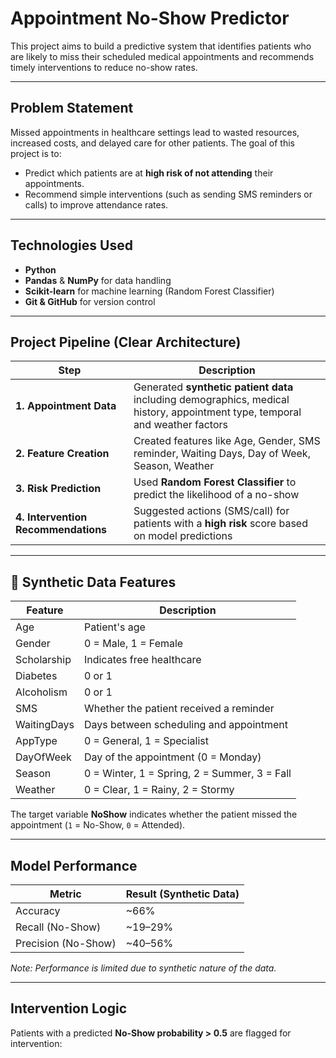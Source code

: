 # Appointment No-Show Predictor 

This project aims to build a predictive system that identifies patients who are likely to miss their scheduled medical appointments and recommends timely interventions to reduce no-show rates.

---

##  Problem Statement

Missed appointments in healthcare settings lead to wasted resources, increased costs, and delayed care for other patients. The goal of this project is to:

- Predict which patients are at **high risk of not attending** their appointments.
- Recommend simple interventions (such as sending SMS reminders or calls) to improve attendance rates.

---

##  Technologies Used

- **Python**
- **Pandas** & **NumPy** for data handling
- **Scikit-learn** for machine learning (Random Forest Classifier)
- **Git & GitHub** for version control

---

## Project Pipeline (Clear Architecture)

| Step | Description |
|------|-------------|
| **1. Appointment Data** | Generated **synthetic patient data** including demographics, medical history, appointment type, temporal and weather factors |
| **2. Feature Creation** | Created features like Age, Gender, SMS reminder, Waiting Days, Day of Week, Season, Weather |
| **3. Risk Prediction** | Used **Random Forest Classifier** to predict the likelihood of a no-show |
| **4. Intervention Recommendations** | Suggested actions (SMS/call) for patients with a **high risk** score based on model predictions |

---

## 🏥 Synthetic Data Features

| Feature       | Description                           |
|--------------|---------------------------------------|
| Age          | Patient's age                         |
| Gender       | 0 = Male, 1 = Female                  |
| Scholarship  | Indicates free healthcare             |
| Diabetes     | 0 or 1                                |
| Alcoholism   | 0 or 1                                |
| SMS          | Whether the patient received a reminder |
| WaitingDays  | Days between scheduling and appointment |
| AppType      | 0 = General, 1 = Specialist           |
| DayOfWeek    | Day of the appointment (0 = Monday)   |
| Season       | 0 = Winter, 1 = Spring, 2 = Summer, 3 = Fall |
| Weather      | 0 = Clear, 1 = Rainy, 2 = Stormy      |

The target variable **NoShow** indicates whether the patient missed the appointment (`1` = No-Show, `0` = Attended).

---

##  Model Performance

| Metric         | Result (Synthetic Data) |
|---------------|-------------------------|
| Accuracy      | ~66%                    |
| Recall (No-Show) | ~19–29%              |
| Precision (No-Show) | ~40–56%           |

*Note: Performance is limited due to synthetic nature of the data.*

---

##  Intervention Logic

Patients with a predicted **No-Show probability > 0.5** are flagged for intervention:
